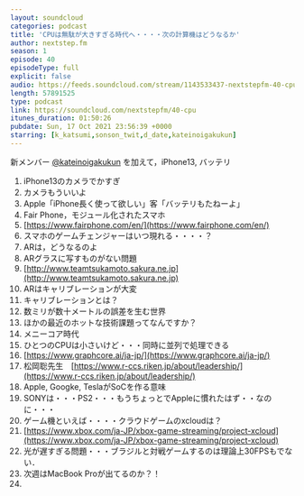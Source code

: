 ```yaml
---
layout: soundcloud
categories: podcast
title: 'CPUは無駄が大きすぎる時代へ・・・・次の計算機はどうなるか'
author: nextstep.fm
season: 1
episode: 40
episodeType: full
explicit: false
audio: https://feeds.soundcloud.com/stream/1143533437-nextstepfm-40-cpu.mp3
length: 57891525
type: podcast
link: https://soundcloud.com/nextstepfm/40-cpu
itunes_duration: 01:50:26
pubdate: Sun, 17 Oct 2021 23:56:39 +0000
starring: [k_katsumi,sonson_twit,d_date,kateinoigakukun]
---
```


新メンバー [@kateinoigakukun](https://twitter.com/@kateinoigakukun) を加えて，iPhone13, バッテリ

1. iPhone13のカメラでかすぎ
2. カメラもういいよ
3. Apple「iPhone長く使って欲しい」客「バッテリもたねーよ」
4. Fair Phone，モジュール化されたスマホ
5. [https://www.fairphone.com/en/](https://www.fairphone.com/en/)
6. スマホのゲームチェンジャーはいつ現れる・・・・？
7. ARは，どうなるのよ
8. ARグラスに写すものがない問題
9. [http://www.teamtsukamoto.sakura.ne.jp](http://www.teamtsukamoto.sakura.ne.jp)
10. ARはキャリブレーションが大変
11. キャリブレーションとは？
12. 数ミリが数十メートルの誤差を生む世界
13. ほかの最近のホットな技術課題ってなんですか？
14. メニーコア時代
15. ひとつのCPUは小さいけど・・・同時に並列で処理できる
16. [https://www.graphcore.ai/ja-jp/](https://www.graphcore.ai/ja-jp/)
17. 松岡聡先生　[https://www.r-ccs.riken.jp/about/leadership/](https://www.r-ccs.riken.jp/about/leadership/)
18. Apple, Googke, TeslaがSoCを作る意味
19. SONYは・・・PS2・・・もうちょっとでAppleに慣れたはず・・なのに・・・
20. ゲーム機といえば・・・・クラウドゲームのxcloudは？
21. [https://www.xbox.com/ja-JP/xbox-game-streaming/project-xcloud](https://www.xbox.com/ja-JP/xbox-game-streaming/project-xcloud)
22. 光が遅すぎる問題・・・ブラジルと対戦ゲームするのは理論上30FPSもでない．
23. 次週はMacBook Proが出てるのか？！
24.
